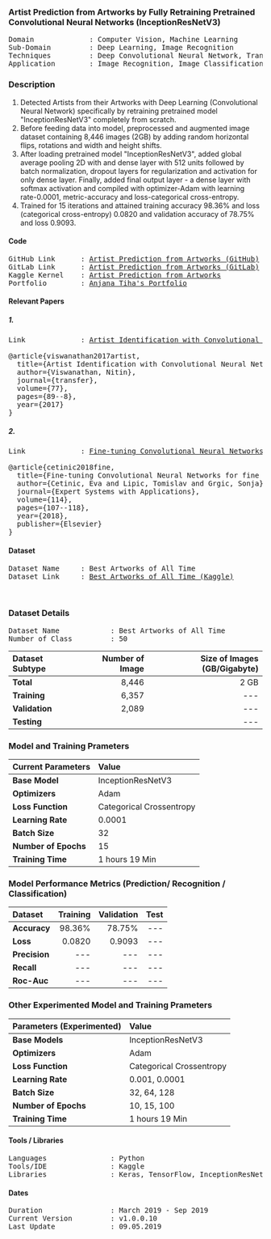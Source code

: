 ### Artist Prediction from Artworks by Fully Retraining Pretrained Convolutional Neural Networks (InceptionResNetV3)

<pre>
Domain             : Computer Vision, Machine Learning
Sub-Domain         : Deep Learning, Image Recognition
Techniques         : Deep Convolutional Neural Network, Transfer Learning, InceptionResNetV3
Application        : Image Recognition, Image Classification, Art
</pre>

### Description
1. Detected Artists from their Artworks with Deep Learning (Convolutional Neural Network) specifically by retraining pretrained model "InceptionResNetV3" completely from scratch.
2. Before feeding data into model, preprocessed and augmented image dataset containing 8,446 images (2GB) by adding random horizontal flips, rotations and width and height shifts.
3. After loading pretrained model "InceptionResNetV3", added global average pooling 2D with and dense layer with 512 units followed by batch normalization, dropout layers for regularization and activation for only dense layer. Finally, added final output layer - a dense layer with softmax activation and compiled with optimizer-Adam with learning rate-0.0001, metric-accuracy and loss-categorical cross-entropy.
4. Trained for 15 iterations and attained training accuracy 98.36% and loss (categorical cross-entropy) 0.0820 and validation accuracy of 78.75% and loss 0.9093.

#### Code
<pre>
GitHub Link      : <a href=https://github.com/anjanatiha/Artist-Prediction-from-Artworks/blob/master/Artist%20Prediction%20from%20Artworks.ipynb>Artist Prediction from Artworks (GitHub)</a>
GitLab Link      : <a href=https://gitlab.com/anjanatiha>Artist Prediction from Artworks (GitLab)</a>
Kaggle Kernel    : <a href=https://www.kaggle.com/anjanatiha/artist-prediction-from-artworks?scriptVersionId=13206427>Artist Prediction from Artworks</a>
Portfolio        : <a href=https://anjanatiha.wixsite.com/website>Anjana Tiha's Portfolio</a>
</pre>

#### Relevant Papers
##### 1.
<pre>
Link             : <a href=http://cs231n.stanford.edu/reports/2017/pdfs/406.pdf>Artist Identification with Convolutional Neural Networks</a>

@article{viswanathan2017artist,
  title={Artist Identification with Convolutional Neural Networks},
  author={Viswanathan, Nitin},
  journal={transfer},
  volume={77},
  pages={89--8},
  year={2017}
}
</pre>

##### 2.
<pre>
Link             : <a href=http://www.vcl.fer.hr/papers_pdf/Fine-tuning%20Convolutional%20Neural%20Networks%20for%20fine%20art%20classification.pdf>Fine-tuning Convolutional Neural Networks for fine art classification</a>

@article{cetinic2018fine,
  title={Fine-tuning Convolutional Neural Networks for fine art classification},
  author={Cetinic, Eva and Lipic, Tomislav and Grgic, Sonja},
  journal={Expert Systems with Applications},
  volume={114},
  pages={107--118},
  year={2018},
  publisher={Elsevier}
}
</pre>

#### Dataset
<pre>
Dataset Name     : Best Artworks of All Time
Dataset Link     : <a href=https://www.kaggle.com/ikarus777/best-artworks-of-all-time>Best Artworks of All Time (Kaggle)</a>
<!--
Original Dataset : <a href=https://ceb.nlm.nih.gov/repositories/malaria-datasets/>Malaria Datasets - National Institutes of Health (NIH)
-->
</a>
</pre>

### Dataset Details
<pre>
Dataset Name            : Best Artworks of All Time
Number of Class         : 50
</pre>

| Dataset Subtype | Number of Image | Size of Images (GB/Gigabyte) |
| :-------------- | --------------: | ---------------------------: |
| **Total**       | 8,446           | 2 GB                         |
| **Training**    | 6,357           | ---                          |
| **Validation**  | 2,089           | ---                          |
| **Testing**     |                 | ---                          |



### Model and Training Prameters
| Current Parameters   | Value                                                       |
| :------------------- | :---------------------------------------------------------- |
| **Base Model**       | InceptionResNetV3                                           |
| **Optimizers**       | Adam                                                        |
| **Loss Function**    | Categorical Crossentropy                                    |
| **Learning Rate**    | 0.0001                                                      |
| **Batch Size**       | 32                                                          |                                     
| **Number of Epochs** | 15                                                          |
| **Training Time**    | 1 hours 19 Min                                              |


### Model Performance Metrics (Prediction/ Recognition / Classification)
| Dataset              | Training       | Validation    | Test      |                                 
|:---------------------|---------------:|--------------:| ---------:|
| **Accuracy**         | 98.36%         | 78.75%        | ---       |
| **Loss**             | 0.0820         | 0.9093        | ---       |
| **Precision**        | ---            | ---           | ---       |
| **Recall**           | ---            | ---           | ---       |
| **Roc-Auc**          | ---            | ---           | ---       |


### Other Experimented Model and Training Prameters
| Parameters (Experimented) | Value                                                  |
|:--------------------------|:------------------------------------------------------ |
| **Base Models**           | InceptionResNetV3                                      |
| **Optimizers**            | Adam                                                   |
| **Loss Function**         | Categorical Crossentropy                               |
| **Learning Rate**         | 0.001, 0.0001                                          |
| **Batch Size**            | 32, 64, 128                                            |                                     
| **Number of Epochs**      | 10, 15, 100                                            |
| **Training Time**         | 1 hours 19 Min                                         |

#### Tools / Libraries
<pre>
Languages               : Python
Tools/IDE               : Kaggle
Libraries               : Keras, TensorFlow, InceptionResNetV3
</pre>

#### Dates
<pre>
Duration                : March 2019 - Sep 2019
Current Version         : v1.0.0.10
Last Update             : 09.05.2019
</pre>
